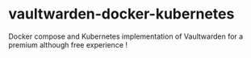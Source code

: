 # vaultwarden-docker-kubernetes
Docker compose and Kubernetes implementation of Vaultwarden for a premium although free experience !
